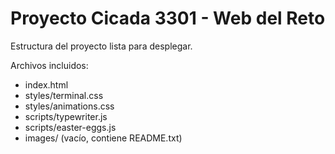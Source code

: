 # Proyecto Cicada 3301 - Web del Reto

Estructura del proyecto lista para desplegar.

Archivos incluidos:
- index.html
- styles/terminal.css
- styles/animations.css
- scripts/typewriter.js
- scripts/easter-eggs.js
- images/ (vacío, contiene README.txt)
